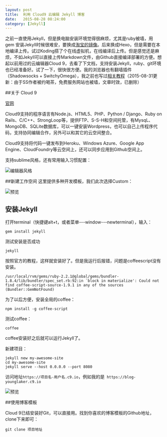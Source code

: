 ```yaml
---
layout: post
title:  利用 Cloud9 云编辑 Jekyll 博客
date:   2015-08-28 08:24:00
category: [Jekyll]
---
```


之前一直使用Jekyll，但是换电脑安装环境觉得很麻烦，尤其是ruby被墙，用 gem 安装Jekyll时候很难安，要换成[淘宝的镜像][1]。后来换成Hexo，但是需要在本地编译上传。试过Koding搭了个在线虚拟机，在线编译后上传。但是感觉还是麻烦，不如Jekyll可以直接上传Markdown文件，由Github直接编译部署的方便。想起以前用过的云编辑器Cloud 9，去看了下文档，支持安装Jekyll，ruby、git环境也已经准备好。试了一下，很快很方便。我的浏览器也有翻墙插件（Shadowsocks + SwitchyOmega），我之前也写过[相关教程][2]（2015-08-31更新：由于SS作者被约喝茶，免费服务网站也被墙，文章时效，已删除）

<!--more-->

##关于 Cloud 9

[官网][3]

Cloud9支持的程序语言有Node.js、HTML5、PHP、Python / Django、Ruby on Rails、C/C++、StrongLoop等，提供FTP、S-S-H和空间托管，有MysqL、MongoDB、SQLite数据库，可以一键安装Wordpress，也可以自己上传程序代码，支持协同编辑合作，另外可以和其它的云空间整合。

Cloud9支持将代码一键发布到Heroku、Windows Azure、Google App Engine、CloudFoundry等云空间上，还可以同步应用到Github空间上。

支持sublime风格，还有常用输入习惯配置：

![编辑器风格][4]

##新建工作空间
这里提供多种开发模板，我们此次选择Custom：

![预览][6]

## 安装Jekyll

打开terminal（快捷键alt+t，或者菜单---window---newterminal），输入：

    gem install jekyll

测试安装是否成功
    
    jekyll

按照官方的教程，这样就安装好了。但是我运行后报错，问题是coffeescript没有安装。

    /usr/local/rvm/gems/ruby-2.2.1@global/gems/bundler-1.8.4/lib/bundler/spec_set.rb:92:in `block in materialize': Could not find coffee-script-source-1.9.1 in any of the sources (Bundler::GemNotFound)

为了以后方便，安装全局的coffee：

    npm install -g coffee-script

测试coffee：

    coffee

coffee安装好之后就可以运行Jekyll了。

新建项目：

    jekyll new my-awesome-site
    cd my-awesome-site
    jekyll serve --host 0.0.0.0 --port 8080

访问地址`https://项目名-用户名.c9.io`，例如我的是` https://blog-younglaker.c9.io`

![预览][5]

##使用博客模板

Cloud 9已结安装好Git，可以直接用。找到你喜欢的博客模板的Github地址，clone下来即可：

    git clone 项目地址

  [1]: http://ruby.taobao.org/
  [2]: http://laker.me/blog/2015/08/24/Shadowsocks%E7%BF%BB%E5%A2%99/
  [3]: https://c9.io
  [4]: http://77g54f.com1.z0.glb.clouddn.com/QQ20150828135504.png?imageView2/1/q/100|watermark/1/image/aHR0cDovLzc3ZzU0Zi5jb20xLnowLmdsYi5jbG91ZGRuLmNvbS9sYWtlcjIucG5n/dissolve/100/gravity/SouthEast/dx/5/dy/5
  [5]: http://77g54f.com1.z0.glb.clouddn.com/QQ20150828140858.png?imageView2/1/q/100|watermark/1/image/aHR0cDovLzc3ZzU0Zi5jb20xLnowLmdsYi5jbG91ZGRuLmNvbS9sYWtlcjIucG5n/dissolve/100/gravity/SouthEast/dx/5/dy/5
  [6]: http://77g54f.com1.z0.glb.clouddn.com/QQ20150828141700.png?imageView2/1/q/100|watermark/1/image/aHR0cDovLzc3ZzU0Zi5jb20xLnowLmdsYi5jbG91ZGRuLmNvbS9sYWtlcjIucG5n/dissolve/100/gravity/SouthEast/dx/5/dy/5